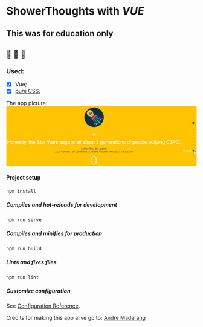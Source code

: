 # ShowerThoughts with *VUE*

## This was for education only 
## :see_no_evil: :hear_no_evil: :speak_no_evil:  

### Used: 
- [x] Vue;
- [x] [pure CSS](https://loading.io/css/);

The app picture:\
![Image of App](https://github.com/Edvinas-S/ShowerThoughts_from_Reddit/blob/master/public/screenshot.jpg)

#### Project setup
```
npm install
```
##### Compiles and hot-reloads for development
```
npm run serve
```
##### Compiles and minifies for production
```
npm run build
```
##### Lints and fixes files
```
npm run lint
```
##### Customize configuration
See [Configuration Reference](https://cli.vuejs.org/config/).

Credits for making this app alive go to: [Andre Madarang](https://github.com/drehimself/vue-showerthoughts)
